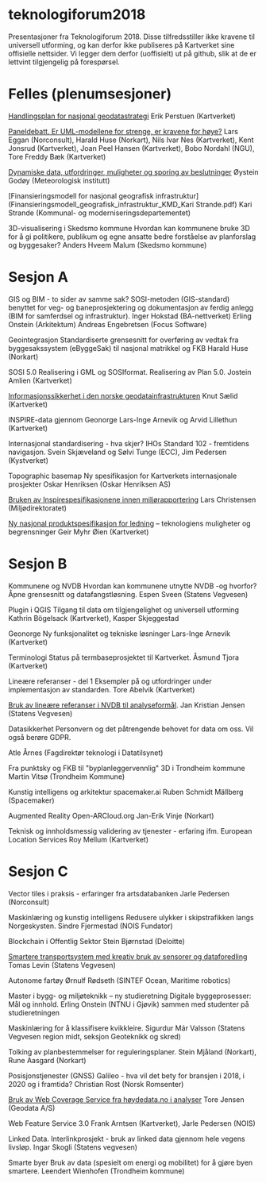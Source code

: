 # teknologiforum2018

Presentasjoner fra Teknologiforum 2018. Disse tilfredsstiller ikke kravene til universell utforming, og kan derfor ikke publiseres på Kartverket sine offisielle nettsider. Vi legger dem derfor (uoffisielt) ut på github, slik at de er lettvint tilgjengelig på forespørsel. 


# Felles (plenumsesjoner)

[Handlingsplan for nasjonal geodatastrategi](Handlingsplan_nasjonal_geodatastrategi_ErikPerstuen.pdf)
Erik Perstuen (Kartverket)


[Paneldebatt. Er UML-modellene for strenge, er kravene for høye?](Paneldebatt.pdf)
Lars Eggan (Norconsult), Harald Huse (Norkart), Nils Ivar Nes (Kartverket), 
Kent Jonsrud (Kartverket), 
Joan Peel Hansen (Kartverket), Bobo Nordahl (NGU), 
Tore Freddy Bæk (Kartverket)


[Dynamiske data, utfordringer, muligheter og sporing av beslutninger](Dynamiske_data_utfordringer_muligheter_poring_beslutninger_metno_OysteinGodoy.pdf)
Øystein Godøy (Meteorologisk institutt)


[Finansieringsmodell for nasjonal geografisk infrastruktur](Finansieringsmodell_geografisk_infrastruktur_KMD_Kari Strande.pdf)
Kari Strande (Kommunal- og moderniseringsdepartementet)


3D-visualisering i Skedsmo kommune
Hvordan kan kommunene bruke 3D for å gi politikere, publikum og egne
ansatte bedre forståelse av planforslag og byggesaker?
Anders Hveem Malum (Skedsmo kommune)


# Sesjon A

GIS og BIM - to sider av samme
sak? SOSI-metoden (GIS-standard) benyttet for veg- og baneprosjektering og
dokumentasjon av ferdig anlegg (BIM for samferdsel og infrastruktur).
Inger Hokstad (BA-nettverket)
Erling Onstein (Arkitektum)
Andreas Engebretsen (Focus
Software)

Geointegrasjon
Standardiserte grensesnitt for
overføring av vedtak fra
byggesakssystem (eByggeSak)
til nasjonal matrikkel og FKB
Harald Huse (Norkart)

SOSI 5.0
Realisering i GML og SOSIformat.
Realisering av Plan 5.0.
Jostein Amlien (Kartverket)

[Informasjonssikkerhet i den
norske geodatainfrastrukturen](KnutSaelid_Informasjonssikkerhet_norske_geodatainfrastruktur.pdf)
Knut Sælid (Kartverket)


INSPIRE-data gjennom Geonorge
Lars-Inge Arnevik og Arvid
Lillethun (Kartverket)

Internasjonal standardisering - hva skjer?
IHOs Standard 102 - fremtidens navigasjon.
Svein Skjæveland og
Sølvi Tunge (ECC),
Jim Pedersen (Kystverket) 

Topographic basemap
Ny spesifikasjon for
Kartverkets internasjonale
prosjekter
Oskar Henriksen (Oskar
Henriksen AS)

[Bruken av Inspirespesifikasjonene innen miljørapportering](Lars-Christensen_Miljodirektoratet_inspire_teknologiforum_2018.pdf)
Lars Christensen
(Miljødirektoratet)


[Ny nasjonal
produktspesifikasjon for ledning](Geir_Myhr_Oien_20181114_Teknologiforum_nasjonal-prodspek.pdf) – teknologiens muligheter og begrensninger
Geir Myhr Øien (Kartverket)


# Sesjon B

Kommunene og NVDB 
Hvordan kan kommunene utnytte NVDB -og hvorfor? Åpne grensesnitt og datafangstløsning.
Espen Sveen (Statens
Vegvesen)

Plugin i QGIS
Tilgang til data om tilgjengelighet og universell utforming
Kathrin Bögelsack
(Kartverket), Kasper
Skjeggestad

Geonorge
Ny funksjonalitet og tekniske
løsninger
Lars-Inge Arnevik (Kartverket)

Terminologi
Status på termbaseprosjektet
til Kartverket.
Åsmund Tjora (Kartverket)

Lineære referanser - del 1
Eksempler på og utfordringer
under implementasjon av
standarden.
Tore Abelvik (Kartverket) 

[Bruk av lineære referanser i NVDB til analyseformål](lineare_referanser_nvdb_svv_jensen.pdf). 
Jan Kristian Jensen (Statens Vegvesen)


Datasikkerhet
Personvern og det
påtrengende behovet for
data om oss. Vil også berøre
GDPR.

Atle Årnes (Fagdirektør
teknologi i Datatilsynet)

Fra punktsky og FKB til
"byplanleggervennlig" 3D i
Trondheim kommune
Martin Vitsø (Trondheim
Kommune)

Kunstig intelligens og
arkitektur
spacemaker.ai
Ruben Schmidt Mällberg
(Spacemaker)

Augmented Reality
Open-ARCloud.org
Jan-Erik Vinje (Norkart)

Teknisk og innholdsmessig
validering av tjenester -
erfaring ifm. European
Location Services
Roy Mellum (Kartverket)


# Sesjon C

Vector tiles i praksis -
erfaringer fra
artsdatabanken
Jarle Pedersen (Norconsult)

Maskinlæring og kunstig
intelligens
Redusere ulykker i
skipstrafikken langs
Norgeskysten.
Sindre Fjermestad (NOIS
Fundator)

Blockchain i Offentlig
Sektor
Stein Bjørnstad (Deloitte)


[Smartere transportsystem med kreativ bruk av sensorer og dataforedling](smartere_transport_m_sensor_svv_levin.pdf) 
Tomas Levin (Statens Vegvesen)


Autonome fartøy Ørnulf Rødseth (SINTEF Ocean, Maritime robotics)

Master i bygg- og miljøteknikk – ny studieretning Digitale byggeprosesser: Mål og innhold. 
Erling Onstein (NTNU i Gjøvik) sammen med studenter på studieretningen



Maskinlæring for å klassifisere kvikkleire. 
Sigurdur Már Valsson
(Statens Vegvesen region
midt, seksjon Geoteknikk
og skred)

Tolking av
planbestemmelser for
reguleringsplaner.
Stein Mjåland (Norkart),
Rune Aasgard (Norkart)

Posisjonstjenester (GNSS)
Galileo - hva vil det bety
for bransjen i 2018, i 2020
og i framtida?
Christian Rost (Norsk
Romsenter)

[Bruk av Web Coverage Service fra høydedata.no i analyser](https://arcg.is/0rfraW) 
Tore Jensen (Geodata A/S)


Web Feature Service 3.0
Frank Arntsen (Kartverket), Jarle
Pedersen (NOIS)

Linked Data. Interlinkprosjekt - bruk av linked data gjennom hele
vegens livsløp. 
Ingar Skogli (Statens
vegvesen)

Smarte byer
Bruk av data (spesielt om
energi og mobilitet) for å
gjøre byen smartere.
Leendert Wienhofen
(Trondheim kommune)
